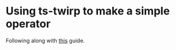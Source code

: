 # Using ts-twirp to make a simple operator

Following along with [this](https://github.com/mitchlloyd/ts-twirp/tree/master) guide. 
